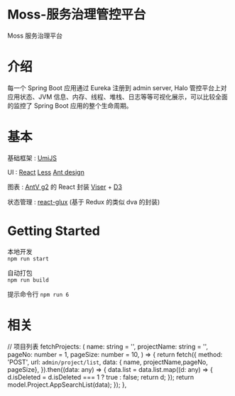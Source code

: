 # Moss-服务治理管控平台

Moss 服务治理平台

# 介绍

每一个 Spring Boot 应用通过 Eureka 注册到 admin server, Halo 管控平台上对 应用状态、JVM 信息、内存、线程、堆栈、日志等等可视化展示，可以比较全面的监控了 Spring Boot 应用的整个生命周期。

# 基本

基础框架 : [UmiJS](https://umijs.org/zh/)

UI : [React](https://reactjs.org/) [Less](http://lesscss.org/) [Ant design](https://ant.design/)

图表 : [AntV g2](https://antv.alipay.com/zh-cn/g2/3.x/index.html) 的 React 封装 [Viser](https://viserjs.github.io/) + [D3](https://d3js.org/)

状态管理 : [react-glux](https://github.com/ZhouYK/react-glux) (基于 Redux 的类似 dva 的封装)

# Getting Started

本地开发  
`npm run start`

自动打包  
`npm run build`

提示命令行
`npm run 6`

# 相关


// 项目列表
  fetchProjects: (
    name: string = '',
    projectName: string = '',
    pageNo: number = 1,
    pageSize: number = 10,
  ) => {
    return fetch({
      method: 'POST',
      url: `admin/project/list`,
      data: { name, projectName,pageNo, pageSize},
    }).then((data: any) => {
      data.list = data.list.map((d: any) => {
        d.isDeleted = d.isDeleted === 1 ? true : false;
        return d;
      });
      return model.Project.AppSearchList(data);
    });
  },
